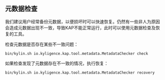 ## 元数据检查

我们建议用户经常备份元数据，以便损坏时可以快速恢复。仍然有一些非人为原因会造成元数据出现不一致，导致KAP不能正常运行，此时可以使用元数据检查及恢复的工具。



检查元数据是否存在某些不一致问题：

```shell
bin/kylin.sh io.kyligence.kap.tool.metadata.MetadataChecker check
```
如果检查发现了元数据存在不一致的情况，执行恢复：

```shell
bin/kylin.sh io.kyligence.kap.tool.metadata.MetadataChecker recovery
```

